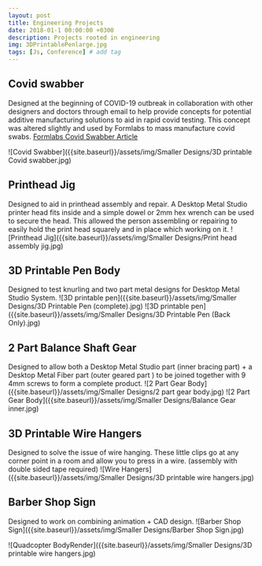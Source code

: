 ```yaml
---
layout: post
title: Engineering Projects
date: 2018-01-1 00:00:00 +0300
description: Projects rooted in engineering
img: 3DPrintablePenlarge.jpg
tags: [Js, Conference] # add tag
---
```

## Covid swabber
Designed at the beginning of COVID-19 outbreak in collaboration with other designers and doctors through email to help provide concepts for potential additive manufacturing solutions to aid in rapid covid testing. This concept was altered slightly and used by Formlabs to mass manufacture covid swabs.
[Formlabs Covid Swabber Article](https://formlabs.com/covid-19-response/covid-test-swabs/)

![Covid Swabber]({{site.baseurl}}/assets/img/Smaller Designs/3D printable Covid swabber.jpg)


## Printhead Jig
Designed to aid in printhead assembly and repair. A Desktop Metal Studio printer head fits inside and a simple dowel or 2mm hex wrench can be used to secure the head. This allowed the person assembling or repairing to easily hold the print head squarely and in place which working on it.
![Printhead Jig]({{site.baseurl}}/assets/img/Smaller Designs/Print head assembly jig.jpg)


## 3D Printable Pen Body
Designed to test knurling and two part metal designs for Desktop Metal Studio System.
![3D printable pen]({{site.baseurl}}/assets/img/Smaller Designs/3D Printable Pen (complete).jpg)
![3D printable pen]({{site.baseurl}}/assets/img/Smaller Designs/3D Printable Pen (Back Only).jpg)


## 2 Part Balance Shaft Gear

Designed to allow both a Desktop Metal Studio part (inner bracing part) + a Desktop Metal Fiber part (outer geared part ) to be joined together with 9 4mm screws to form a complete product.
![2 Part Gear Body]({{site.baseurl}}/assets/img/Smaller Designs/2 part gear body.jpg)
![2 Part Gear Body]({{site.baseurl}}/assets/img/Smaller Designs/Balance Gear inner.jpg)

## 3D Printable Wire Hangers

Designed to solve the issue of wire hanging. These little clips go at any corner point in a room and allow you to press in a wire. (assembly with double sided tape required)
![Wire Hangers]({{site.baseurl}}/assets/img/Smaller Designs/3D printable wire hangers.jpg)

## Barber Shop Sign

Designed to work on combining animation + CAD design. 
![Barber Shop Sign]({{site.baseurl}}/assets/img/Smaller Designs/Barber Shop Sign.jpg)


![Quadcopter BodyRender]({{site.baseurl}}/assets/img/Smaller Designs/3D printable wire hangers.jpg)
